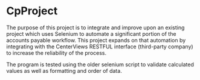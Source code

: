 # CpProject

The purpose of this project is to integrate and improve upon an existing project which uses Selenium to automate a significant portion of the accounts payable workflow. This project expands on that automation by integrating with the CenterViews RESTFUL interface (third-party company) to increase the reliability of the process. 

The program is tested using the older selenium script to validate calculated values as well as formatting and order of data.
